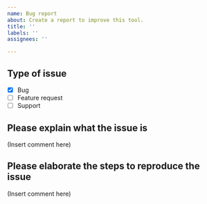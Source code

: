 ```yaml
---
name: Bug report
about: Create a report to improve this tool.
title: ''
labels: ''
assignees: ''

--- 
```

  
## Type of issue   
- [x] Bug
- [ ] Feature request 
- [ ] Support 

## Please explain what the issue is   
(Insert comment here)

## Please elaborate the steps to reproduce the issue  
(Insert comment here)